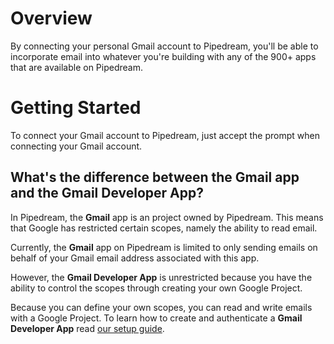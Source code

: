 # Overview
By connecting your personal Gmail account to Pipedream, you'll be able to incorporate email into whatever you're building with any of the 900+ apps that are available on Pipedream.

# Getting Started

To connect your Gmail account to Pipedream, just accept the prompt when connecting your Gmail account. 

## What's the difference between the **Gmail** app and the **Gmail Developer App**?

In Pipedream, the **Gmail** app is an project owned by Pipedream. This means that Google has restricted certain scopes, namely the ability to read email.

Currently, the **Gmail** app on Pipedream is limited to only sending emails on behalf of your Gmail email address associated with this app.

However, the **Gmail Developer App** is unrestricted because you have the ability to control the scopes through creating your own Google Project.

Because you can define your own scopes, you can read and write emails with a Google Project. To learn how to create and authenticate a **Gmail Developer App** read [our setup guide](https://pipedream.com/apps/gmail-custom-oauth).
